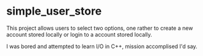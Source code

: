 # simple_user_store
This project allows users to select two options, one rather to create a new account stored locally or login to a account stored locally.

I was bored and attempted to learn I/O in C++, mission accomplised I'd say.
